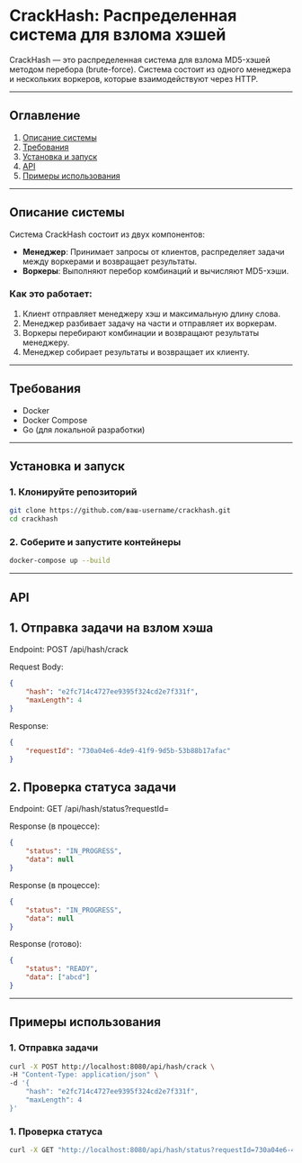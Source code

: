 # CrackHash: Распределенная система для взлома хэшей

CrackHash — это распределенная система для взлома MD5-хэшей методом перебора (brute-force). Система состоит из одного менеджера и нескольких воркеров, которые взаимодействуют через HTTP.

---

## Оглавление

1. [Описание системы](#описание-системы)
2. [Требования](#требования)
3. [Установка и запуск](#установка-и-запуск)
4. [API](#api)
5. [Примеры использования](#примеры-использования)
---

## Описание системы

Система CrackHash состоит из двух компонентов:
- **Менеджер**: Принимает запросы от клиентов, распределяет задачи между воркерами и возвращает результаты.
- **Воркеры**: Выполняют перебор комбинаций и вычисляют MD5-хэши.

### Как это работает:
1. Клиент отправляет менеджеру хэш и максимальную длину слова.
2. Менеджер разбивает задачу на части и отправляет их воркерам.
3. Воркеры перебирают комбинации и возвращают результаты менеджеру.
4. Менеджер собирает результаты и возвращает их клиенту.

---

## Требования

- Docker
- Docker Compose
- Go (для локальной разработки)

---

## Установка и запуск

### 1. Клонируйте репозиторий
```bash
git clone https://github.com/ваш-username/crackhash.git
cd crackhash
```

### 2. Соберите и запустите контейнеры
```bash
docker-compose up --build
```

---

## API

## 1. Отправка задачи на взлом хэша
Endpoint: POST /api/hash/crack

Request Body:
```json
{
    "hash": "e2fc714c4727ee9395f324cd2e7f331f",
    "maxLength": 4
}
```

Response:
```json
{
    "requestId": "730a04e6-4de9-41f9-9d5b-53b88b17afac"
}
```

## 2. Проверка статуса задачи
Endpoint: GET /api/hash/status?requestId=<requestId>

Response (в процессе):
```json
{
    "status": "IN_PROGRESS",
    "data": null
}
```

Response (в процессе):
```json
{
    "status": "IN_PROGRESS",
    "data": null
}
```

Response (готово):
```json
{
    "status": "READY",
    "data": ["abcd"]
}
```

---

## Примеры использования

### 1. Отправка задачи
```bash
curl -X POST http://localhost:8080/api/hash/crack \
-H "Content-Type: application/json" \
-d '{
    "hash": "e2fc714c4727ee9395f324cd2e7f331f",
    "maxLength": 4
}'
```

### 1. Проверка статуса
```bash
curl -X GET "http://localhost:8080/api/hash/status?requestId=730a04e6-4de9-41f9-9d5b-53b88b17afac"
```
